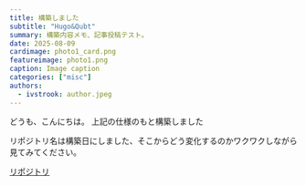 ```yaml
---
title: 構築しました
subtitle: "Hugo&Qubt"
summary: 構築内容メモ、記事投稿テスト。
date: 2025-08-09
cardimage: photo1_card.png
featureimage: photo1.png
caption: Image caption
categories: ["misc"]
authors:
  - ivstrook: author.jpeg
---
```

どうも、こんにちは。
上記の仕様のもと構築しました

リポジトリ名は構築日にしました、そこからどう変化するのかワクワクしながら見てみてください。

[リポジトリ](https://github.com/ivstrook/ivs20250809)